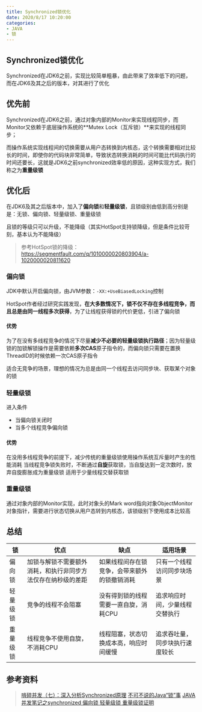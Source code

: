 ```yaml
---
title: Synchronized锁优化
date: 2020/8/17 10:20:00
categories:
- JAVA
- 锁
---
```

## Synchronized锁优化

Synchronized在JDK6之前，实现比较简单粗暴，由此带来了效率低下的问题，而在JDK6及其之后的版本，对其进行了优化

## 优先前

Synchronized在JDK6之前，通过对象内部的Monitor来实现线程同步，而Monitor又依赖于底层操作系统的**Mutex Lock（互斥锁）**来实现的线程同步；

而操作系统实现线程间的切换需要从用户态转换到内核态，这个转换需要相对比较长的时间，即使你的代码块非常简单，导致状态转换消耗的时间可能比代码执行的时间还要长，这就是JDK6之前synchronized效率低的原因，这种实现方式，我们称之为**重量级锁**

## 优化后

在JDK6及其之后版本中，加入了**偏向锁**和**轻量级锁**，且锁级别由低到高分别是是：无锁、偏向锁、轻量级锁、重量级锁

且锁的等级只可以升级，不能降级（其实HotSpot支持锁降级，但是条件比较苛刻，基本认为不能降级）

> 参考HotSpot锁的降级：https://segmentfault.com/q/1010000020803904/a-1020000020811620

### 偏向锁
JDK中默认开启偏向锁，由JVM参数：`-XX:+UseBiasedLocking`控制

HotSpot作者经过研究实践发现，**在大多数情况下，锁不仅不存在多线程竞争，而且总是由同一线程多次获得**，为了让线程获得锁的代价更低，引进了偏向锁

#### 优势
为了在没有多线程竞争的情况下尽量**减少不必要的轻量级锁执行路径**；因为轻量级锁的加锁解锁操作是需要依赖**多次CAS**原子指令的，而偏向锁只需要在置换ThreadID的时候依赖一次CAS原子指令

适合无竞争的场景，理想的情况为总是由同一个线程去访问同步块、获取某个对象的锁

### 轻量级锁
进入条件

- 当偏向锁关闭时
- 当多个线程竞争偏向锁

#### 优势
在没用多线程竞争的前提下，减少传统的重量级锁使用操作系统互斥量时产生的性能消耗
当线程竞争锁失败时，不断通过**自旋**获取锁，当自旋达到一定次数时，放弃自旋膨胀成为重量级锁
适用于少量线程交替获取锁

### 重量级锁
通过对象内部的Monitor实现，此时对象头的Mark word指向对象ObjectMonitor对象指针，需要进行状态切换从用户态转到内核态，该锁级别下使用成本比较高

## 总结

| 锁       | 优点                                                         | 缺点                                         | 适用场景                       |
| -------- | ------------------------------------------------------------ | -------------------------------------------- | ------------------------------ |
| 偏向锁   | 加锁与解锁不需要额外消耗，和执行非同步方法仅存在纳秒级的差距 | 如果线程间存在锁竞争，会带来额外的锁撤销消耗 | 只有一个线程访问同步块场景     |
| 轻量级锁 | 竞争的线程不会阻塞                                           | 没有得到锁的线程需要一直自旋，消耗CPU        | 追求响应时间，少量线程交替执行 |
| 重量级锁 | 线程竞争不使用自旋，不消耗CPU                                | 线程阻塞，状态切换成本高，响应时间缓慢       | 追求吞吐量，同步块执行速度较长 |



## 参考资料

> [啃碎并发（七）：深入分析Synchronized原理](https://juejin.im/post/6844903640197513230)
> [不可不说的Java“锁”事](https://tech.meituan.com/2018/11/15/java-lock.html)
> [JAVA并发笔记之synchronized 偏向锁 轻量级锁 重量级锁证明](https://blog.csdn.net/weixin_36586564/article/details/103633113)
